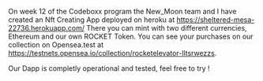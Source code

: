 On week 12 of the Codeboxx program the New_Moon team and I have created an Nft Creating App deployed on heroku at
https://sheltered-mesa-22736.herokuapp.com/
There you can mint with two different currencies, Ethereum and our  own ROCKET Token. You can see your purchases on our collection on Opensea.test at https://testnets.opensea.io/collection/rocketelevator-lltsrwezzs.

Our Dapp is completly operational and tested, feel free to try !
